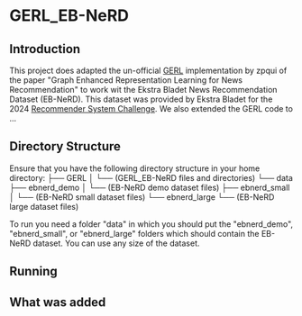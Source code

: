 # GERL_EB-NeRD

## Introduction
This project does adapted the un-official [GERL](https://github.com/zpqiu/GERL/tree/main) implementation by zpqui of the paper "Graph Enhanced Representation Learning for News Recommendation" to work wit the Ekstra Bladet News Recommendation Dataset (EB-NeRD). 
This dataset was provided by Ekstra Bladet for the 2024 [Recommender System Challenge](https://recsys.eb.dk/#about). We also extended the GERL code to ...

## Directory Structure
Ensure that you have the following directory structure in your home directory:
├── GERL
│ └── (GERL_EB-NeRD files and directories)
└── data
├── ebnerd_demo
│ └── (EB-NeRD demo dataset files)
├── ebnerd_small
│ └── (EB-NeRD small dataset files)
└── ebnerd_large
└── (EB-NeRD large dataset files)

To run you need a folder "data" in which you should put the "ebnerd_demo", "ebnerd_small", or "ebnerd_large" folders which should contain the EB-NeRD dataset. You can use any size of the dataset. 

## Running



## What was added
